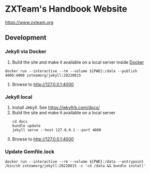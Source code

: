 # ZXTeam's Handbook Website

https://www.zxteam.org

## Development

### Jekyll via Docker
1. Build the site and make it available on a local server inside [Docker](https://www.docker.com/)
  ```shell
  docker run --interactive --rm --volume ${PWD}:/data --publish 4000:4000 zxteamorg/jekyll:20220815
  ```
1. Browse to http://127.0.0.1:4000

### Jekyll local
1. Install Jekyll. See https://jekyllrb.com/docs/
1. Build the site and make it available on a local server
	```shell
	cd docs
	bundle update
	jekyll serve --host 127.0.0.1 --port 4000
	```
1. Browse to http://127.0.0.1:4000


### Update Gemfile.lock

```shell
docker run --interactive --rm --volume ${PWD}:/data --entrypoint /bin/sh zxteamorg/jekyll:20220815 -c 'cd /data && bundle install'
```

